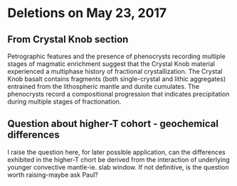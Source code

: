 # Deletions on May 23, 2017

## From Crystal Knob section

Petrographic features and the presence of phenocrysts recording multiple stages
of magmatic enrichment suggest that the Crystal
Knob material experienced a multiphase history of fractional crystallization.
The Crystal Knob basalt contains fragments (both single-crystal
and lithic aggregates) entrained from the lithospheric mantle and dunite cumulates.
The phenocrysts record a compositional progression that indicates precipitation during
multiple stages of fractionation.

## Question about higher-T cohort - geochemical differences

I raise the question here, for later possible application, can the
differences exhibited in the higher-T chort be derived from the
interaction of underlying younger convective mantle-ie. slab window. If
not definitive, is the question worth raising-maybe ask Paul?
